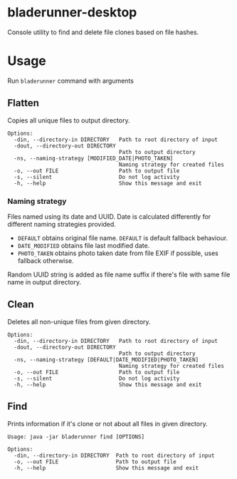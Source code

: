 # bladerunner-desktop

Console utility to find and delete file clones based on file hashes.

# Usage
Run `bladerunner` command with arguments

## Flatten
Copies all unique files to output directory.
```shell script
Options:
  -din, --directory-in DIRECTORY   Path to root directory of input
  -dout, --directory-out DIRECTORY
                                   Path to output directory
  -ns, --naming-strategy [MODIFIED_DATE|PHOTO_TAKEN]
                                   Naming strategy for created files
  -o, --out FILE                   Path to output file
  -s, --silent                     Do not log activity
  -h, --help                       Show this message and exit
```
### Naming strategy
Files named using its date and UUID.
Date is calculated differently for different naming strategies provided. 
- `DEFAULT` obtains original file name. `DEFAULT` is default fallback behaviour.
- `DATE_MODIFIED` obtains file last modified date. 
- `PHOTO_TAKEN` obtains photo taken date from file EXIF if possible, uses fallback otherwise.

Random UUID string is added as file name suffix if there's file with same file name in output directory. 

## Clean
Deletes all non-unique files from given directory.
```shell script
Options:
  -din, --directory-in DIRECTORY   Path to root directory of input
  -dout, --directory-out DIRECTORY
                                   Path to output directory
  -ns, --naming-strategy [DEFAULT|DATE_MODIFIED|PHOTO_TAKEN]
                                   Naming strategy for created files
  -o, --out FILE                   Path to output file
  -s, --silent                     Do not log activity
  -h, --help                       Show this message and exit
```

## Find
Prints information if it's clone or not about all files in given directory.
```shell script
Usage: java -jar bladerunner find [OPTIONS]

Options:
  -din, --directory-in DIRECTORY  Path to root directory of input
  -o, --out FILE                  Path to output file
  -h, --help                      Show this message and exit
```
